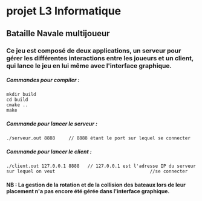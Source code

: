 # projet L3 Informatique 
## Bataille Navale multijoueur

### Ce jeu est composé de deux applications, un serveur pour gérer les différentes interactions entre les joueurs et un client, qui lance le jeu en lui même avec l'interface graphique.


##### Commandes pour compiler : 
	mkdir build
	cd build
	cmake ..
	make

##### Commande pour lancer le serveur :
	./serveur.out 8888     // 8888 étant le port sur lequel se connecter

##### Commande pour lancer le client :
	./client.out 127.0.0.1 8888   // 127.0.0.1 est l'adresse IP du serveur sur lequel on veut 									//se connecter

#### NB : La gestion de la rotation et de la collision des bateaux lors de leur placement n'a pas encore été gérée dans l'interface graphique.
